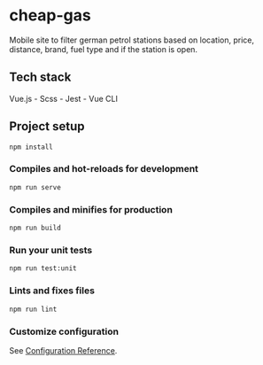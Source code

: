 # cheap-gas
Mobile site to filter german petrol stations based on location, price, distance, brand, fuel type and if the station is open.

## Tech stack
Vue.js -
Scss -
Jest -
Vue CLI

## Project setup
```
npm install
```

### Compiles and hot-reloads for development
```
npm run serve
```

### Compiles and minifies for production
```
npm run build
```

### Run your unit tests
```
npm run test:unit
```

### Lints and fixes files
```
npm run lint
```

### Customize configuration
See [Configuration Reference](https://cli.vuejs.org/config/).
